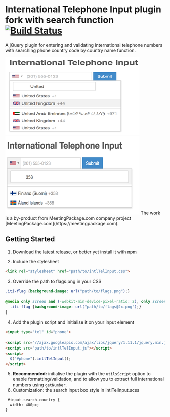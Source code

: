 # International Telephone Input plugin fork with search function[![Build Status](https://travis-ci.org/jackocnr/intl-tel-input.svg)](https://travis-ci.org/jackocnr/intl-tel-input)
A jQuery plugin for entering and validating international telephone numbers with searching phone country code by country name function.

<img src="https://github.com/tingan/intl-tel-input/blob/master/screenshot.png" width="424px" height="246px">
<img src="https://github.com/tingan/intl-tel-input/blob/master/screenshot2.png" width="424px" height="246px">
The work is a by-product from MeetingPackage.com company project [MeetingPackage.com](https://meetingpackage.com).

## Getting Started
1. Download the [latest release](https://github.com/tingan/intl-tel-input/releases/latest), or better yet install it with [npm](https://www.npmjs.com/package/intl-tel-input)

2. Include the stylesheet
  ```html
  <link rel="stylesheet" href="path/to/intlTelInput.css">
  ```

3. Override the path to flags.png in your CSS
  ```css
  .iti-flag {background-image: url("path/to/flags.png");}

  @media only screen and (-webkit-min-device-pixel-ratio: 2), only screen and (min--moz-device-pixel-ratio: 2), only screen and (-o-min-device-pixel-ratio: 2 / 1), only screen and (min-device-pixel-ratio: 2), only screen and (min-resolution: 192dpi), only screen and (min-resolution: 2dppx) {
    .iti-flag {background-image: url("path/to/flags@2x.png");}
  }
  ```

4. Add the plugin script and initialise it on your input element
  ```html
  <input type="tel" id="phone">

  <script src="//ajax.googleapis.com/ajax/libs/jquery/1.11.1/jquery.min.js"></script>
  <script src="path/to/intlTelInput.js"></script>
  <script>
    $("#phone").intlTelInput();
  </script>
  ```

5. **Recommended:** initialise the plugin with the `utilsScript` option to enable formatting/validation, and to allow you to extract full international numbers using `getNumber`.
6. Customization: the search input box style in intlTelInput.scss
```
 #input-search-country {
  width: 400px;
}
```
